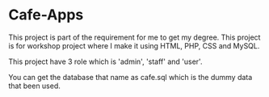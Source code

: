 # Cafe-Apps
This project is part of the requirement for me to get my degree. This project is for workshop project where I make it using HTML, PHP, CSS and MySQL. 

This project have 3 role which is 'admin', 'staff' and 'user'.

You can get the database that name as cafe.sql which is the dummy data that been used.
